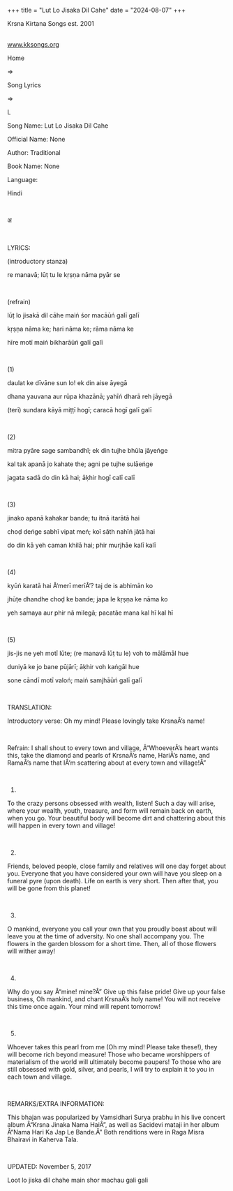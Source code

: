 +++ 
title = "Lut Lo Jisaka Dil Cahe"
date = "2024-08-07"
+++

Krsna Kirtana Songs est.
2001                                                           
                                                                                   

www.kksongs.org








Home
 
⇒
 
Song Lyrics
 
⇒
 
L


Song
Name: Lut Lo Jisaka Dil Cahe


Official
Name: None


Author:
Traditional


Book
Name: None


Language:

Hindi


 








अ








 


LYRICS:


(introductory
stanza)


re manavā; lūṭ
tu le kṛṣṇa nāma pyār se


 


(refrain)


lūṭ lo jisakā
dil cāhe maiń śor macāūń galī galī


kṛṣṇa nāma
ke; hari nāma ke; rāma nāma ke 


hīre motī maiń
bikharāūń galī galī


 


(1)


daulat ke dīvāne
sun lo! ek din aise āyegā


dhana yauvana aur rūpa
khazānā; yahīń dharā reh jāyegā


(terī) sundara kāyā
miṭṭī hogī; caracā hogī galī galī


 


(2)


mitra pyāre sage
sambandhī; ek din tujhe bhūla jāyeńge


kal tak apanā jo kahate
the; agni pe tujhe sulāeńge


jagata sadā do din kā
hai; āḳhir hogī calī calī


 


(3)


jinako apanā kahakar bande;
tu itnā itarātā hai


choḍ deńge sabhī
vipat meń; koī sāth nahīń jātā hai


do din kā yeh caman khilā
hai; phir murjhāe kalī kalī


 


(4)


kyūń karatā
hai Â‘merī merīÂ’? taj de is abhimān ko


jhūṭe dhandhe
choḍ ke bande; japa le kṛṣṇa ke nāma ko


yeh samaya aur phir nā
milegā; pacatāe mana kal hī kal hī


 


(5)


jis-jis ne yeh motī lūte;
(re manavā lūṭ tu le) voh to mālāmāl hue


duniyā ke jo bane pūjārī;
āḳhir voh kańgāl hue


sone cāndī motī
valoń; maiń samjhāūń galī galī


 


TRANSLATION:


Introductory
verse: Oh my mind! Please lovingly take KrsnaÂ’s name!


 


Refrain:
I shall shout to every town and village, Â“WhoeverÂ’s heart wants this, take the
diamond and pearls of KrsnaÂ’s name, HariÂ’s name, and RamaÂ’s name that IÂ’m
scattering about at every town and village!Â”


 


1)
To the crazy persons obsessed with wealth, listen! Such a day will arise, where
your wealth, youth, treasure, and form will remain back on earth, when you go.
Your beautiful body will become dirt and chattering about this will happen in
every town and village!


 


2)
Friends, beloved people, close family and relatives will one day forget about
you. Everyone that you have considered your own will have you sleep on a
funeral pyre (upon death). Life on earth is very short. Then after that, you
will be gone from this planet!


 


3)
O mankind, everyone you call your own that you proudly boast about will leave
you at the time of adversity. No one shall accompany you. The flowers in the
garden blossom for a short time. Then, all of those flowers will wither away!


 


4)
Why do you say Â“mine! mine?Â” Give up this false pride! Give up your false
business, Oh mankind, and chant KrsnaÂ’s holy name! You will not receive this
time once again. Your mind will repent tomorrow!


 


5)
Whoever takes this pearl from me (Oh my mind! Please take these!), they will
become rich beyond measure! Those who became worshippers of materialism of the
world will ultimately become paupers! To those who are still obsessed with
gold, silver, and pearls, I will try to explain it to you in each town and
village.


 


REMARKS/EXTRA
INFORMATION:


This
bhajan was popularized by Vamsidhari Surya prabhu in his live concert album Â“Krsna
Jinaka Nama HaiÂ”, as well as Sacidevi mataji in her album Â“Nama Hari Ka Jap Le
Bande.Â” Both renditions were in Raga Misra Bhairavi in Kaherva Tala.


 


UPDATED:
 November 5,
2017


Loot lo jiska dil chahe main shor machau gali gali